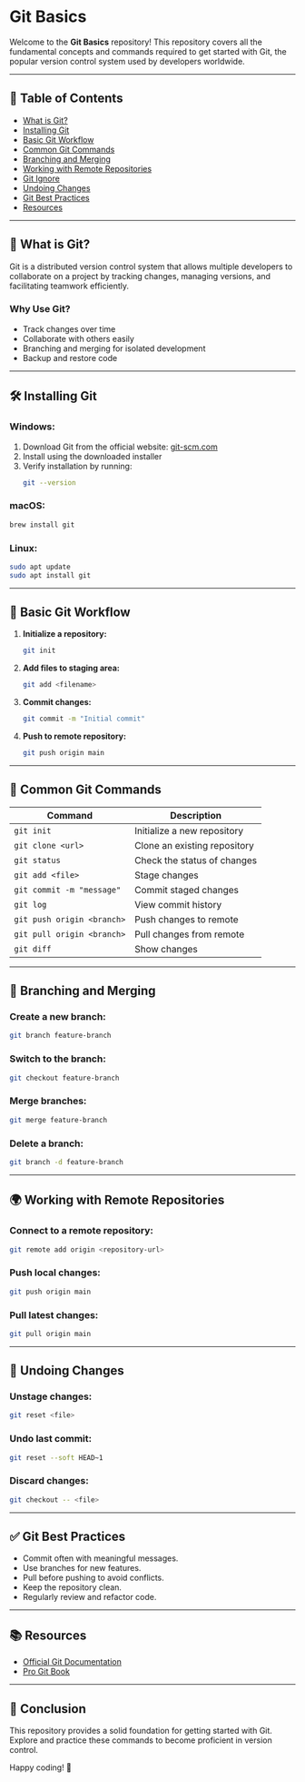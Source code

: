 # Git Basics

Welcome to the **Git Basics** repository! This repository covers all the fundamental concepts and commands required to get started with Git, the popular version control system used by developers worldwide.

---

## 📖 Table of Contents

- [What is Git?](#what-is-git)
- [Installing Git](#installing-git)
- [Basic Git Workflow](#basic-git-workflow)
- [Common Git Commands](#common-git-commands)
- [Branching and Merging](#branching-and-merging)
- [Working with Remote Repositories](#working-with-remote-repositories)
- [Git Ignore](#git-ignore)
- [Undoing Changes](#undoing-changes)
- [Git Best Practices](#git-best-practices)
- [Resources](#resources)

---

## 📘 What is Git?

Git is a distributed version control system that allows multiple developers to collaborate on a project by tracking changes, managing versions, and facilitating teamwork efficiently.

### Why Use Git?
- Track changes over time
- Collaborate with others easily
- Branching and merging for isolated development
- Backup and restore code

---

## 🛠 Installing Git

### Windows:
1. Download Git from the official website: [git-scm.com](https://git-scm.com/)
2. Install using the downloaded installer
3. Verify installation by running:
   ```bash
   git --version
   ```

### macOS:
```bash
brew install git
```

### Linux:
```bash
sudo apt update
sudo apt install git
```

---

## 🔄 Basic Git Workflow

1. **Initialize a repository:**
   ```bash
   git init
   ```

2. **Add files to staging area:**
   ```bash
   git add <filename>
   ```

3. **Commit changes:**
   ```bash
   git commit -m "Initial commit"
   ```

4. **Push to remote repository:**
   ```bash
   git push origin main
   ```

---

## 🔧 Common Git Commands

| Command | Description |
|---------|-------------|
| `git init` | Initialize a new repository |
| `git clone <url>` | Clone an existing repository |
| `git status` | Check the status of changes |
| `git add <file>` | Stage changes |
| `git commit -m "message"` | Commit staged changes |
| `git log` | View commit history |
| `git push origin <branch>` | Push changes to remote |
| `git pull origin <branch>` | Pull changes from remote |
| `git diff` | Show changes |

---

## 🌿 Branching and Merging

### Create a new branch:
```bash
git branch feature-branch
```

### Switch to the branch:
```bash
git checkout feature-branch
```

### Merge branches:
```bash
git merge feature-branch
```

### Delete a branch:
```bash
git branch -d feature-branch
```

---

## 🌍 Working with Remote Repositories

### Connect to a remote repository:
```bash
git remote add origin <repository-url>
```

### Push local changes:
```bash
git push origin main
```

### Pull latest changes:
```bash
git pull origin main
```

---


## 🔄 Undoing Changes

### Unstage changes:
```bash
git reset <file>
```

### Undo last commit:
```bash
git reset --soft HEAD~1
```

### Discard changes:
```bash
git checkout -- <file>
```

---

## ✅ Git Best Practices

- Commit often with meaningful messages.
- Use branches for new features.
- Pull before pushing to avoid conflicts.
- Keep the repository clean.
- Regularly review and refactor code.

---

## 📚 Resources

- [Official Git Documentation](https://git-scm.com/doc)
- [Pro Git Book](https://git-scm.com/book/en/v2)

---

## 🏁 Conclusion

This repository provides a solid foundation for getting started with Git. Explore and practice these commands to become proficient in version control.

Happy coding! 🚀

